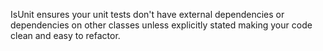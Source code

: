 IsUnit ensures your unit tests don't have external dependencies or dependencies on other classes 
unless explicitly stated making your code clean and easy to refactor.